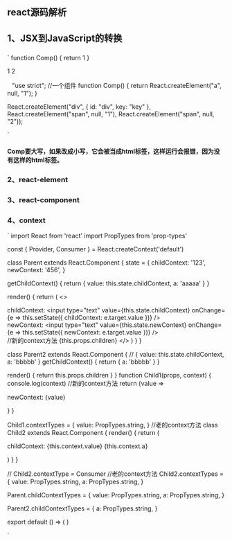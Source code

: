 ## react源码解析

## 1、JSX到JavaScript的转换
### 
`
function Comp() {
	return <a>1</a>
}

<div id="div" key="key">
  <span>1</span>
  <span>2</span>
</div>

`
`
"use strict";
//一个组件
function Comp() {
  return React.createElement("a", null, "1");
}

React.createElement("div", {
  id: "div",
  key: "key"
}, React.createElement("span", null, "1"), React.createElement("span", null, "2"));

`
#### Comp要大写，如果改成小写，它会被当成html标签，这样运行会报错，因为没有这样的html标签。

### 2、react-element
### 3、react-component
### 4、context
`
import React from 'react'
import PropTypes from 'prop-types'

const { Provider, Consumer } = React.createContext('default')

class Parent extends React.Component {
  state = {
    childContext: '123',
    newContext: '456',
  }

  getChildContext() {
    return { value: this.state.childContext, a: 'aaaaa' }
  }

  render() {
    return (
      <>
        <div>
          <label>childContext:</label>
          <input
            type="text"
            value={this.state.childContext}
            onChange={e => this.setState({ childContext: e.target.value })}
          />
        </div>
        <div>
          <label>newContext:</label>
          <input
            type="text"
            value={this.state.newContext}
            onChange={e => this.setState({ newContext: e.target.value })}
          />
        </div>
	//新的context方法
        <Provider value={this.state.newContext}>{this.props.children}</Provider>
      </>
    )
  }
}

class Parent2 extends React.Component {
  // { value: this.state.childContext, a: 'bbbbb' }
  getChildContext() {
    return { a: 'bbbbb' }
  }

  render() {
    return this.props.children
  }
}
function Child1(props, context) {
  console.log(context)
  //新的context方法
  return <Consumer>{value => <p>newContext: {value}</p>}</Consumer>
}

Child1.contextTypes = {
  value: PropTypes.string,
}
//老的context方法
class Child2 extends React.Component {
  render() {
    return (
      <p>
        childContext: {this.context.value} {this.context.a}
      </p>
    )
  }
}

// Child2.contextType = Consumer
//老的context方法
Child2.contextTypes = {
  value: PropTypes.string,
  a: PropTypes.string,
}

Parent.childContextTypes = {
  value: PropTypes.string,
  a: PropTypes.string,
}

Parent2.childContextTypes = {
  a: PropTypes.string,
}

export default () => (
  <Parent>
    <Parent2>
      <Child1 />
      <Child2 />
    </Parent2>
  </Parent>
)

`

